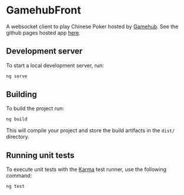 # GamehubFront

A websocket client to play Chinese Poker hosted by [Gamehub](https://github.com/Tomas-Tamantini/gamehub). See the github pages hosted app [here](https://tomas-tamantini.github.io/gamehub-front/).

## Development server

To start a local development server, run:

```bash
ng serve
```

## Building

To build the project run:

```bash
ng build
```

This will compile your project and store the build artifacts in the `dist/` directory.

## Running unit tests

To execute unit tests with the [Karma](https://karma-runner.github.io) test runner, use the following command:

```bash
ng test
```